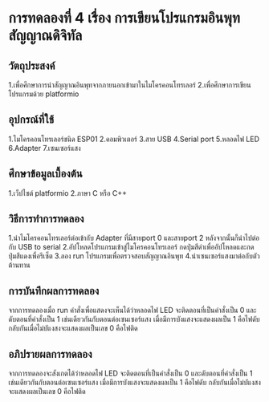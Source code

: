# การทดลองที่ 4 เรื่อง การเขียนโปรแกรมอินพุทสัญญาณดิจิทัล

## วัตถุประสงค์
1.เพื่อศึกษาการนำสัญญาณอินพุทจากภายนอกเข้ามาในไมโครคอนโทรเลอร์
2.เพื่อศึกษาการเขียนโปรแกรมด้วย platformio

## อุปกรณ์ที่ใช้
1.ไมโครคอนโทรเลอร์ชนิด ESP01
2.คอมพิวเตอร์
3.สาย USB
4.Serial port
5.หลอดไฟ LED
6.Adapter
7.เซนเซอร์แสง

## ศึกษาข้อมูลเบื้องต้น
1.เว็ปไซต์ platformio
2.ภาษา C หรือ C++

## วิธีการทำการทดลอง 
1.นำไมโครคอนโทรเลอร์ต่อเข้ากับ Adapter ที่มีสายport 0 และสายport 2 หลังจากนั้นก็นำไปต่อกับ USB to serial
2.อัปโหลดโปรแกรมเข้าสู่ไมโครคอนโทรเลอร์ กดปุ่มสีดำเพื่ออัปโหลดและกดปุ่มสีแดงเพื่อรีเซ็ต
3.ลอง run โปรแกรมเพื่อตรวจสอบสัญญาณอินพุท
4.นำเซนเซอร์แสงมาต่อกับตัวต้านทาน

## การบันทึกผลการทดลอง 
  จากการทดลองเมื่อ run คำสั่งเพื่อแสดงจะเห็นได้ว่าหลอดไฟ LED จะติดตอนที่เป็นคำสั่งเป็น 0 และดับตอนที่คำสั่งเป็น 1 เช่นเดียวกันกับตอนต่อเซนเซอร์แสง เมื่อมีการบังแสงจะแสดงผลเป็น 1 คือไฟดับ กลับกันเมื่อไม่บัแงสงจะแสดงผลเป็นเลข 0 คือไฟติด  
## อภิปรายผลการทดลอง 
  จากการทดลองจะสังเกตได้ว่าหลอดไฟ LED จะติดตอนที่เป็นคำสั่งเป็น 0 และดับตอนที่คำสั่งเป็น 1 เช่นเดียวกันกับตอนต่อเซนเซอร์แสง เมื่อมีการบังแสงจะแสดงผลเป็น 1 คือไฟดับ กลับกันเมื่อไม่บัแงสงจะแสดงผลเป็นเลข 0 คือไฟติด  


